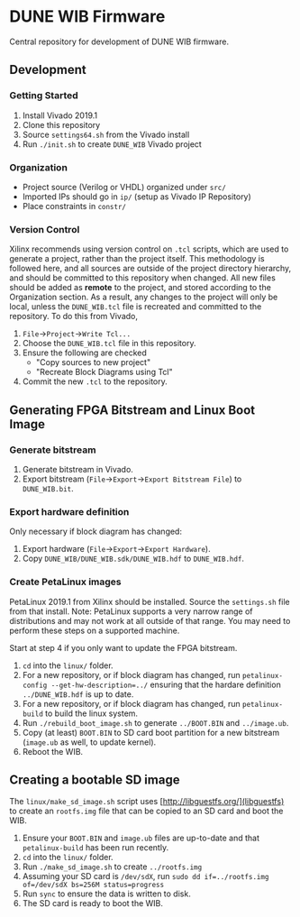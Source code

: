 # DUNE WIB Firmware

Central repository for development of DUNE WIB firmware.

## Development

### Getting Started

1. Install Vivado 2019.1
2. Clone this repository
3. Source `settings64.sh` from the Vivado install
4. Run `./init.sh` to create `DUNE_WIB` Vivado project

### Organization

* Project source (Verilog or VHDL) organized under `src/`
* Imported IPs should go in `ip/` (setup as Vivado IP Repository)
* Place constraints in `constr/`

### Version Control

Xilinx recommends using version control on `.tcl` scripts, which are used to generate a project, rather than the project itself.
This methodology is followed here, and all sources are outside of the project directory hierarchy, and should be committed to this repository when changed.
All new files should be added as **remote** to the project, and stored according to the Organization section.
As a result, any changes to the project will only be local, unless the `DUNE_WIB.tcl` file is recreated and committed to the repository.
To do this from Vivado, 
1. `File`->`Project`->`Write Tcl...`
2. Choose the `DUNE_WIB.tcl` file in this repository.
3. Ensure the following are checked
    * "Copy sources to new project"
    * "Recreate Block Diagrams using Tcl"
4. Commit the new `.tcl` to the repository.

## Generating FPGA Bitstream and Linux Boot Image

### Generate bitstream

1. Generate bitstream in Vivado.
2. Export bitstream (`File`->`Export`->`Export Bitstream File`) to `DUNE_WIB.bit`.

### Export hardware definition

Only necessary if block diagram has changed:

1. Export hardware (`File`->`Export`->`Export Hardware`).
2. Copy `DUNE_WIB/DUNE_WIB.sdk/DUNE_WIB.hdf` to `DUNE_WIB.hdf`.

### Create PetaLinux images

PetaLinux 2019.1 from Xilinx should be installed. Source the `settings.sh` file from that install.
Note: PetaLinux supports a very narrow range of distributions and may not work at all outside of that range. 
You may need to perform these steps on a supported machine.

Start at step 4 if you only want to update the FPGA bitstream.

1. `cd` into the `linux/` folder.
2. For a new repository, or if block diagram has changed, run `petalinux-config --get-hw-description=../` ensuring that the hardare definition `../DUNE_WIB.hdf` is up to date.
3. For a new repository, or if block diagram has changed, run `petalinux-build` to build the linux system.
4. Run `./rebuild_boot_image.sh` to generate `../BOOT.BIN` and `../image.ub`.
5. Copy (at least) `BOOT.BIN` to SD card boot partition for a new bitstream (`image.ub` as well, to update kernel).
6. Reboot the WIB.

## Creating a bootable SD image

The `linux/make_sd_image.sh` script uses [http://libguestfs.org/](libguestfs) to create an `rootfs.img` file that can be copied to an SD card and boot the WIB.

1. Ensure your `BOOT.BIN` and `image.ub` files are up-to-date and that `petalinux-build` has been run recently.
2. `cd` into the `linux/` folder.
3. Run `./make_sd_image.sh` to create `../rootfs.img`
4. Assuming your SD card is `/dev/sdX`, run `sudo dd if=../rootfs.img of=/dev/sdX bs=256M status=progress`
5. Run `sync` to ensure the data is written to disk.
6. The SD card is ready to boot the WIB.
